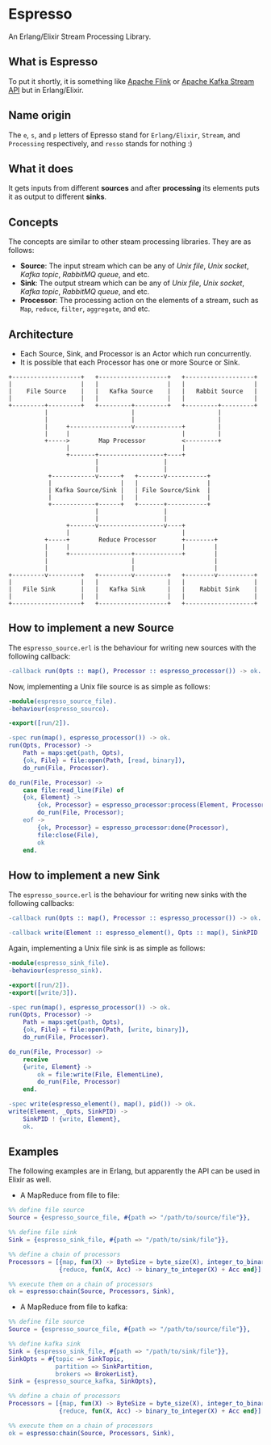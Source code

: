 Espresso
=====

An Erlang/Elixir Stream Processing Library.

What is Espresso
-----

To put it shortly, it is something like [Apache Flink]() or [Apache Kafka Stream API]() but in Erlang/Elixir.

Name origin
-----
The `e`, `s`, and `p` letters of Epresso stand for `Erlang/Elixir`, `Stream`, and `Processing` respectively, and `resso` stands for nothing :)

What it does
-----

It gets inputs from different **sources** and after **processing** its elements puts it as output to different **sinks**.

Concepts
-----

The concepts are similar to other steam processing libraries. They are as follows:

- **Source**: The input stream which can be any of *Unix file*, *Unix socket*, *Kafka topic*, *RabbitMQ queue*, and etc.
- **Sink**: The output stream which can be any of *Unix file*, *Unix socket*, *Kafka topic*, *RabbitMQ queue*, and etc.
- **Processor**: The processing action on the elements of a stream, such as `Map`, `reduce`, `filter`, `aggregate`, and etc.

Architecture
-----

- Each Source, Sink, and Processor is an Actor which run concurrently.
- It is possible that each Processor has one or more Source or Sink.


```
+-------------------+   +-------------------+   +-------------------+
|                   |   |                   |   |                   |
|    File Source    |   |   Kafka Source    |   |   Rabbit Source   |
|                   |   |                   |   |                   |
+---------+---------+   +---------+---------+   +---------+---------+
          |                       |                       |
          |                       |                       |
          |     +-----------------v-------------+         |
          |     |                               |         |
          +----->        Map Processor          <---------+
                |                               |
                +-------+------------------+----+
                        |                  |
                        |                  |
           +------------v------+   +-------v-----------+
           |                   |   |                   |
           | Kafka Source/Sink |   | File Source/Sink  |
           |                   |   |                   |
           +------------+------+   +-------+-----------+
                        |                  |
                        |                  |
                +-------v------------------v----+
                |                               |
          +-----+        Reduce Processor       +--------+
          |     |                               |        |
          |     +-----------------+-------------+        |
          |                       |                      |
          |                       |                      |
+---------v---------+   +---------v---------+   +--------v----------+
|                   |   |                   |   |                   |
|   File Sink       |   |   Kafka Sink      |   |    Rabbit Sink    |
|                   |   |                   |   |                   |
+-------------------+   +-------------------+   +-------------------+

```

How to implement a new Source
-----

The `espresso_source.erl` is the behaviour for writing new sources with the following callback:

```erlang
-callback run(Opts :: map(), Processor :: espresso_processor()) -> ok.
```

Now, implementing a Unix file source is as simple as follows:

```erlang
-module(espresso_source_file).
-behaviour(espresso_source).

-export([run/2]).

-spec run(map(), espresso_processor()) -> ok.
run(Opts, Processor) ->
    Path = maps:get(path, Opts),
    {ok, File} = file:open(Path, [read, binary]),
    do_run(File, Processor).

do_run(File, Processor) ->
    case file:read_line(File) of
	{ok, Element} ->
	    {ok, Processor} = espresso_processor:process(Element, Processor),
	    do_run(File, Processor);
	eof ->
	    {ok, Processor} = espresso_processor:done(Processor),
	    file:close(File),
	    ok
    end.
```

How to implement a new Sink
-----

The `espresso_source.erl` is the behaviour for writing new sinks with the following callbacks:

```erlang
-callback run(Opts :: map(), Processor :: espresso_processor()) -> ok.

-callback write(Element :: espresso_element(), Opts :: map(), SinkPID :: pid()) -> ok.
```

Again, implementing a Unix file sink is as simple as follows:

```erlang
-module(espresso_sink_file).
-behaviour(espresso_sink).

-export([run/2]).
-export([write/3]).

-spec run(map(), espresso_processor()) -> ok.
run(Opts, Processor) ->
    Path = maps:get(path, Opts),
    {ok, File} = file:open(Path, [write, binary]),
    do_run(File, Processor).

do_run(File, Processor) ->
    receive
	{write, Element} ->
	    ok = file:write(File, ElementLine),
	    do_run(File, Processor)
    end.

-spec write(espresso_element(), map(), pid()) -> ok.
write(Element, _Opts, SinkPID) ->
    SinkPID ! {write, Element},
    ok.
```

Examples
-----

The following examples are in Erlang, but apparently the API can be used in Elixir as well.

- A MapReduce from file to file:

```erlang
%% define file source
Source = {espresso_source_file, #{path => "/path/to/source/file"}},

%% define file sink
Sink = {espresso_sink_file, #{path => "/path/to/sink/file"}},

%% define a chain of processors
Processors = [{map, fun(X) -> ByteSize = byte_size(X), integer_to_binary(ByteSize) end},
              {reduce, fun(X, Acc) -> binary_to_integer(X) + Acc end}],

%% execute them on a chain of processors
ok = espresso:chain(Source, Processors, Sink),
```

- A MapReduce from file to kafka:
```erlang
%% define file source
Source = {espresso_source_file, #{path => "/path/to/source/file"}},

%% define kafka sink
Sink = {espresso_sink_file, #{path => "/path/to/sink/file"}},
SinkOpts = #{topic => SinkTopic,
             partition => SinkPartition,
             brokers => BrokerList},
Sink = {espresso_source_kafka, SinkOpts},

%% define a chain of processors
Processors = [{map, fun(X) -> ByteSize = byte_size(X), integer_to_binary(ByteSize) end},
              {reduce, fun(X, Acc) -> binary_to_integer(X) + Acc end}],

%% execute them on a chain of processors
ok = espresso:chain(Source, Processors, Sink),
```
